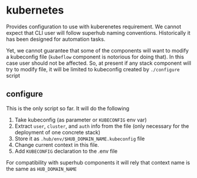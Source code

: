 # kubernetes

Provides configuration to use with kuberenetes requirement. We cannot expect that CLI user will follow superhub naming conventions. Historically it has been designed for automation tasks.

Yet, we cannot guarantee that some of the components will want to modify a kubeconfig file (`kubeflow` component is notorious for doing that). In this case user should not be affected. So, at present if any stack component will try to modify file, it will be limited to kubeconfig created by `./configure` script

## configure

This is the only script so far. It will do the following
1. Take kubeconfig (as parameter or `KUBECONFIG` env var)
2. Extract `user`, `cluster`, and `auth` info from the file (only necessary for the deployment of one concrete stack)
3. Store it as `.hub/env/$HUB_DOMAIN_NAME.kubeconfig` file
4. Change current context in this file.
5. Add `KUBECONFIG` declaration to the .env file

For compatibility with superhub components it will rely that context name is the same as `HUB_DOMAIN_NAME`
